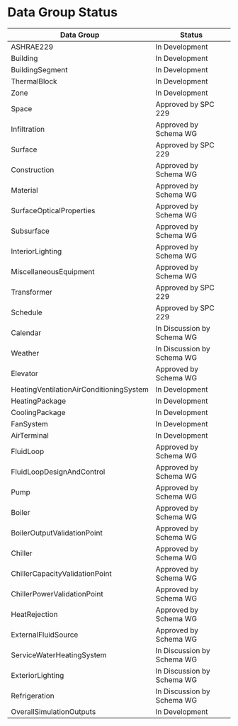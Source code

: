 # Data Group Status


| Data Group                               | Status
|------------------------------------------|---------------
| ASHRAE229                                | In Development
| Building                                 | In Development
| BuildingSegment                          | In Development
| ThermalBlock                             | In Development
| Zone                                     | In Development
| Space                                    | Approved by SPC 229
| Infiltration                             | Approved by Schema WG
| Surface                                  | Approved by SPC 229
| Construction                             | Approved by Schema WG
| Material                                 | Approved by Schema WG
| SurfaceOpticalProperties                 | Approved by Schema WG
| Subsurface                               | Approved by Schema WG 
| InteriorLighting                         | Approved by Schema WG
| MiscellaneousEquipment                   | Approved by Schema WG
| Transformer                              | Approved by SPC 229
| Schedule                                 | Approved by SPC 229
| Calendar                                 | In Discussion by Schema WG
| Weather                                  | In Discussion by Schema WG
| Elevator                                 | Approved by Schema WG
| HeatingVentilationAirConditioningSystem  | In Development
| HeatingPackage                           | In Development
| CoolingPackage                           | In Development
| FanSystem                                | In Development
| AirTerminal                              | In Development
| FluidLoop                                | Approved by Schema WG
| FluidLoopDesignAndControl                | Approved by Schema WG
| Pump                                     | Approved by Schema WG
| Boiler                                   | Approved by Schema WG
| BoilerOutputValidationPoint              | Approved by Schema WG
| Chiller                                  | Approved by Schema WG
| ChillerCapacityValidationPoint           | Approved by Schema WG
| ChillerPowerValidationPoint              | Approved by Schema WG
| HeatRejection                            | Approved by Schema WG
| ExternalFluidSource                      | Approved by Schema WG
| ServiceWaterHeatingSystem                | In Discussion by Schema WG
| ExteriorLighting                         | In Discussion by Schema WG
| Refrigeration                            | In Discussion by Schema WG
| OverallSimulationOutputs                 | In Development

